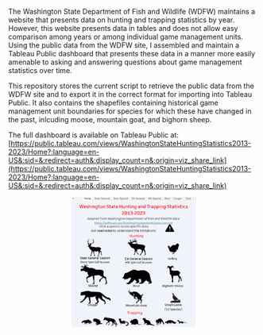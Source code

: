 The Washington State Department of Fish and Wildlife (WDFW) maintains a website that presents data on hunting and trapping statistics by year. However, this website presents data in tables and does not allow easy comparison among years or among individual game management units.  Using the public data from the WDFW site, I assembled and maintain a Tableau Public dashboard that presents these data in a manner more easily amenable to asking and answering questions about game management statistics over time.

This repository stores the current script to retrieve the public data from the WDFW site and to export it in the correct format for importing into Tableau Public.  It also contains the shapefiles containing historical game management unit boundaries for species for which these have changed in the past, inlcuding moose, mountain goat, and bighorn sheep.

The full dashboard is available on Tableau Public at:  [https://public.tableau.com/views/WashingtonStateHuntingStatistics2013-2023/Home?:language=en-US&:sid=&:redirect=auth&:display_count=n&:origin=viz_share_link](https://public.tableau.com/views/WashingtonStateHuntingStatistics2013-2023/Home?:language=en-US&:sid=&:redirect=auth&:display_count=n&:origin=viz_share_link)

<div align="center">
	<img width = "50%" src="Washington_State_Hunting_Statistics_Dashboard.png">
</div>
